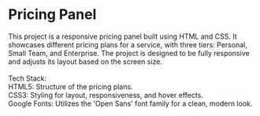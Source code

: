 <h1>Pricing Panel</h1>
This project is a responsive pricing panel built using HTML and CSS. It showcases different pricing plans for a service, with three tiers: Personal, Small Team, and Enterprise. The project is designed to be fully responsive and adjusts its layout based on the screen size.
<br>
<br>
Tech Stack:<br>
HTML5: Structure of the pricing plans.<br>
CSS3: Styling for layout, responsiveness, and hover effects.<br>
Google Fonts: Utilizes the 'Open Sans' font family for a clean, modern look.
